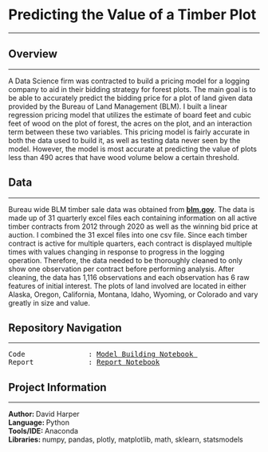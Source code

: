 # Predicting the Value of a Timber Plot
---
## Overview
---
A Data Science firm was contracted to build a pricing model for a logging company to aid in their bidding strategy for forest plots. The main goal is to be able to accurately predict the bidding price for a plot of land given data provided by the Bureau of Land Management (BLM). I built a linear regression pricing model that utilizes the estimate of board feet and cubic feet of wood on the plot of forest, the acres on the plot, and an interaction term between these two variables. This pricing model is fairly accurate in both the data used to build it, as well as testing data never seen by the model. However, the model is most accurate at predicting the value of plots less than 490 acres that have wood volume below a certain threshold.
## Data
---
Bureau wide BLM timber sale data was obtained from __[blm.gov](https://www.blm.gov/programs/natural-resources/forests-and-woodlands/timber-sales/bureau-wide-timber-data)__. The data is made up of 31 quarterly excel files each containing information on all active timber contracts from 2012 through 2020 as well as the winning bid price at auction. I combined the 31 excel files into one csv file. Since each timber contract is active for multiple quarters, each contract is displayed multiple times with values changing in response to progress in the logging operation. Therefore, the data needed to be thoroughly cleaned to only show one observation per contract before performing analysis. After cleaning, the data has 1,116 observations and each observation has 6 raw features of initial interest. The plots of land involved are located in either Alaska, Oregon, California, Montana, Idaho, Wyoming, or Colorado and vary greatly in size and value.
## Repository Navigation
---
<pre>
Code               : <a href=https://github.com/harperd17/Timber-Sale-Valuation/tree/master/Notebooks/Modelling_Code.ipynb>Model Building Notebook </a>
Report             : <a href=https://github.com/harperd17/Timber-Sale-Valuation/tree/master/Report/'Report Notebook.ipynb'>Report Notebook</a>
</pre>
## Project Information
---
<b>Author: </b>David Harper <br>
<b>Language: </b>Python <br>
<b>Tools/IDE: </b>Anaconda <br>
<b>Libraries: </b>numpy, pandas, plotly, matplotlib, math, sklearn, statsmodels
